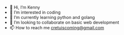 - 👋 Hi, I’m Kenny
- 👀 I’m interested in coding
- 🌱 I’m currently learning python and golang
- 💞️ I’m looking to collaborate on basic web development
- 📫 How to reach me cretuiscoming@gmail.com

<!---
cretuiscoming/cretuiscoming is a ✨ special ✨ repository because its `README.md` (this file) appears on your GitHub profile.
You can click the Preview link to take a look at your changes.
--->

